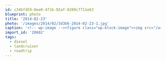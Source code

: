```yaml
---
id: c34bfd59-0ee0-471b-92af-0289c7711e63
blueprint: photo
title: '2014-02-23'
photo: '/images/2014/02/3d3b6-2014-02-23-1.jpg'
caption: '<!-- wp:image --><figure class="wp-block-image"><img src="/assets/images/2014/02/3d3b6-2014-02-23-1.jpg" /></figure><!-- /wp:image --><!-- wp:paragraph --><p>Tomorrow I drive "babe" my ''78 Land Cruiser to a temporary home in Radium. #roadtrip #diesel #landcruiser</p><!-- /wp:paragraph -->'
import_id: '20602'
tags:
  - diesel
  - landcruiser
  - roadtrip
---
```

